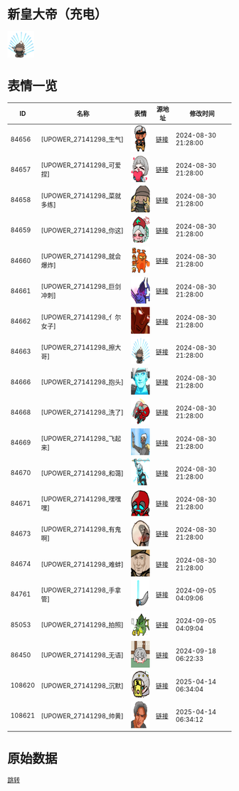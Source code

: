 # 新皇大帝（充电）

<img src="./cover.png" height="60" alt="cover" />

# 表情一览

|ID|名称|表情|源地址|修改时间|
|----|----|----|----|----|
|84656|[UPOWER_27141298_生气]|<img src="./pic/084656_%5BUPOWER_27141298_生气%5D.png" height="60" alt="生气"/>|[链接](https://i0.hdslb.com/bfs/garb/3acb34e32a2c9929d5d0febb169bac396fc85931.png)|2024-08-30 21:28:00|
|84657|[UPOWER_27141298_可爱捏]|<img src="./pic/084657_%5BUPOWER_27141298_可爱捏%5D.png" height="60" alt="可爱捏"/>|[链接](https://i0.hdslb.com/bfs/garb/85f69c32b6db38455e76032ca8b7ea2040670a1b.png)|2024-08-30 21:28:00|
|84658|[UPOWER_27141298_菜就多练]|<img src="./pic/084658_%5BUPOWER_27141298_菜就多练%5D.png" height="60" alt="菜就多练"/>|[链接](https://i0.hdslb.com/bfs/garb/dfe7368bcafd350fa3110166a4f3dee0e33987e7.png)|2024-08-30 21:28:00|
|84659|[UPOWER_27141298_你这]|<img src="./pic/084659_%5BUPOWER_27141298_你这%5D.png" height="60" alt="你这"/>|[链接](https://i0.hdslb.com/bfs/garb/8957853a202a5e29a32c65effb9dce97cfb302a0.png)|2024-08-30 21:28:00|
|84660|[UPOWER_27141298_就会爆炸]|<img src="./pic/084660_%5BUPOWER_27141298_就会爆炸%5D.png" height="60" alt="就会爆炸"/>|[链接](https://i0.hdslb.com/bfs/garb/66f56587640f4c9ac9396a9bb867d85e89b2800c.png)|2024-08-30 21:28:00|
|84661|[UPOWER_27141298_巨剑冲刺]|<img src="./pic/084661_%5BUPOWER_27141298_巨剑冲刺%5D.png" height="60" alt="巨剑冲刺"/>|[链接](https://i0.hdslb.com/bfs/garb/3dcbd2896b9d6e421a0fdc5f4a8b107429e54eaf.png)|2024-08-30 21:28:00|
|84662|[UPOWER_27141298_亻尔女子]|<img src="./pic/084662_%5BUPOWER_27141298_亻尔女子%5D.png" height="60" alt="亻尔女子"/>|[链接](https://i0.hdslb.com/bfs/garb/2d0f8d49cf816abcd394282051eb549f10e5a067.png)|2024-08-30 21:28:00|
|84663|[UPOWER_27141298_擦大哥]|<img src="./pic/084663_%5BUPOWER_27141298_擦大哥%5D.png" height="60" alt="擦大哥"/>|[链接](https://i0.hdslb.com/bfs/garb/d6e5df698def40bc8306d13f3ea51af0d647d404.png)|2024-08-30 21:28:00|
|84666|[UPOWER_27141298_抱头]|<img src="./pic/084666_%5BUPOWER_27141298_抱头%5D.png" height="60" alt="抱头"/>|[链接](https://i0.hdslb.com/bfs/garb/3386c6d2bd14e57516e6a839359c4e8a0e22cd94.png)|2024-08-30 21:28:00|
|84668|[UPOWER_27141298_洗了]|<img src="./pic/084668_%5BUPOWER_27141298_洗了%5D.png" height="60" alt="洗了"/>|[链接](https://i0.hdslb.com/bfs/garb/c66e3f744d8f374144cb9a4b3f035324136489a2.png)|2024-08-30 21:28:00|
|84669|[UPOWER_27141298_飞起来]|<img src="./pic/084669_%5BUPOWER_27141298_飞起来%5D.png" height="60" alt="飞起来"/>|[链接](https://i0.hdslb.com/bfs/garb/c684d6d10ec480763790fd5ec2c7ff17d6176c85.png)|2024-08-30 21:28:00|
|84670|[UPOWER_27141298_和蔼]|<img src="./pic/084670_%5BUPOWER_27141298_和蔼%5D.png" height="60" alt="和蔼"/>|[链接](https://i0.hdslb.com/bfs/garb/10a230a16ada7ca78e39bf7e5529a7abfbc18eda.png)|2024-08-30 21:28:00|
|84671|[UPOWER_27141298_嘿嘿嘿]|<img src="./pic/084671_%5BUPOWER_27141298_嘿嘿嘿%5D.png" height="60" alt="嘿嘿嘿"/>|[链接](https://i0.hdslb.com/bfs/garb/b20ecc56ebf4c450e946fe3951ee4fd044f16aed.png)|2024-08-30 21:28:00|
|84673|[UPOWER_27141298_有鬼啊]|<img src="./pic/084673_%5BUPOWER_27141298_有鬼啊%5D.png" height="60" alt="有鬼啊"/>|[链接](https://i0.hdslb.com/bfs/garb/6c932e0e9b0a14985c9e11ef0041f4025c592e35.png)|2024-08-30 21:28:00|
|84674|[UPOWER_27141298_难蚌]|<img src="./pic/084674_%5BUPOWER_27141298_难蚌%5D.png" height="60" alt="难蚌"/>|[链接](https://i0.hdslb.com/bfs/garb/87eb5e8314d751951b67a2231fb34fa6ae13cf4c.png)|2024-08-30 21:28:00|
|84761|[UPOWER_27141298_手拿管]|<img src="./pic/084761_%5BUPOWER_27141298_手拿管%5D.png" height="60" alt="手拿管"/>|[链接](https://i0.hdslb.com/bfs/garb/9329e5fb9979cbb3bd61d059d675d84a3181778b.png)|2024-09-05 04:09:06|
|85053|[UPOWER_27141298_拍照]|<img src="./pic/085053_%5BUPOWER_27141298_拍照%5D.png" height="60" alt="拍照"/>|[链接](https://i0.hdslb.com/bfs/garb/c1059a8b4bb893d4007ea33a8cfd3fdf193c15af.png)|2024-09-05 04:09:04|
|86450|[UPOWER_27141298_无语]|<img src="./pic/086450_%5BUPOWER_27141298_无语%5D.png" height="60" alt="无语"/>|[链接](https://i0.hdslb.com/bfs/garb/7a4b9fbc4f5c9ff572c77269c7360910606a2606.png)|2024-09-18 06:22:33|
|108620|[UPOWER_27141298_沉默]|<img src="./pic/108620_%5BUPOWER_27141298_沉默%5D.png" height="60" alt="沉默"/>|[链接](https://i0.hdslb.com/bfs/garb/a5e91e25b067ed212d1b4c3cb495745c6423e6bd.png)|2025-04-14 06:34:04|
|108621|[UPOWER_27141298_帅黄]|<img src="./pic/108621_%5BUPOWER_27141298_帅黄%5D.png" height="60" alt="帅黄"/>|[链接](https://i0.hdslb.com/bfs/garb/38584f891a6dcbae61d032ca2871d26aa2414c68.png)|2025-04-14 06:34:12|

# 原始数据

[跳转](./raw.json)

